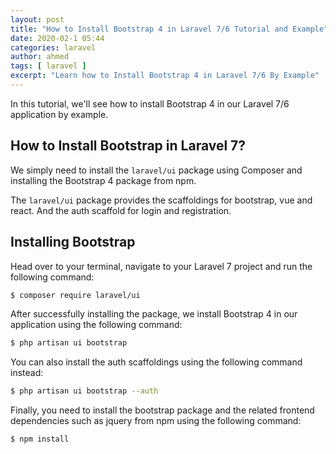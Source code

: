 ```yaml
---
layout: post
title: "How to Install Bootstrap 4 in Laravel 7/6 Tutorial and Example"
date: 2020-02-1 05:44
categories: laravel
author: ahmed
tags: [ laravel ]
excerpt: "Learn how to Install Bootstrap 4 in Laravel 7/6 By Example"
---
```




In this tutorial, we'll see how  to install Bootstrap 4 in our Laravel 7/6 application by example. 

## How to Install Bootstrap in Laravel 7?

We simply need to install the `laravel/ui` package using Composer and installing the Bootstrap 4 package from npm. 

The `laravel/ui` package provides the scaffoldings for bootstrap, vue and react. And the auth scaffold for login and registration.

## Installing Bootstrap

Head over to your terminal, navigate to your Laravel 7 project and run the following command:

```bash
$ composer require laravel/ui
```

After successfully installing the package, we install Bootstrap 4 in our application using the following command:

```bash
$ php artisan ui bootstrap
```

You can also install the auth scaffoldings using the following command instead:

```bash
$ php artisan ui bootstrap --auth
```


Finally, you need to install the bootstrap package and the related frontend dependencies such as jquery from npm using the following command:

```bash
$ npm install
```
